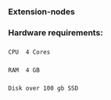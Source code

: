 ### Extension-nodes

### Hardware requirements:

### 
```CPU	4 Cores```
### 
```RAM	4 GB```
### 
```Disk	over 100 gb SSD```

